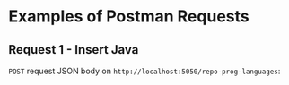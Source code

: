 # Examples of Postman Requests
## Request 1 - Insert Java
`POST` request JSON body on `http://localhost:5050/repo-prog-languages`:
```

```
